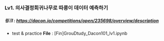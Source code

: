 ### Lv1. 의사결정회귀나무로 따릉이 데이터 예측하기
##### 링크 : https://dacon.io/competitions/open/235698/overview/description
- test & practice
**File** : [Fin]GrouDtudy_Dacon101_lv1.ipynb
